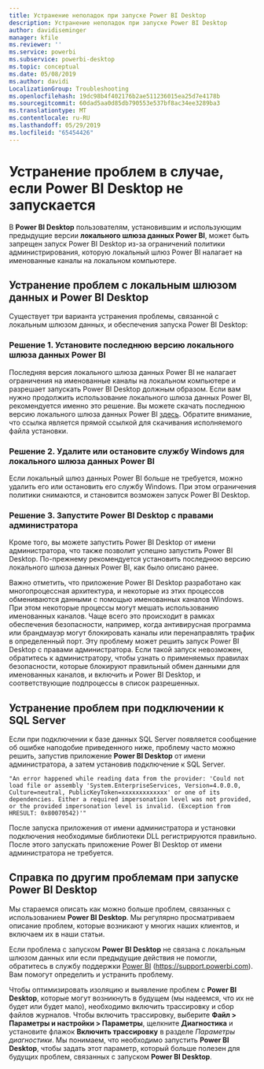```yaml
---
title: Устранение неполадок при запуске Power BI Desktop
description: Устранение неполадок при запуске Power BI Desktop
author: davidiseminger
manager: kfile
ms.reviewer: ''
ms.service: powerbi
ms.subservice: powerbi-desktop
ms.topic: conceptual
ms.date: 05/08/2019
ms.author: davidi
LocalizationGroup: Troubleshooting
ms.openlocfilehash: 19dc98b4f402176b2ae511236015ea25d7e4178b
ms.sourcegitcommit: 60dad5aa0d85db790553e537bf8ac34ee3289ba3
ms.translationtype: MT
ms.contentlocale: ru-RU
ms.lasthandoff: 05/29/2019
ms.locfileid: "65454426"
---
```

# <a name="resolve-issues-when-power-bi-desktop-will-not-launch"></a>Устранение проблем в случае, если Power BI Desktop не запускается
В **Power BI Desktop** пользователям, установившим и использующим предыдущие версии **локального шлюза данных Power BI**, может быть запрещен запуск Power BI Desktop из-за ограничений политики администрирования, которую локальный шлюз Power BI налагает на именованные каналы на локальном компьютере. 

## <a name="resolve-issues-with-the-on-premises-data-gateway-and-power-bi-desktop"></a>Устранение проблем с локальным шлюзом данных и Power BI Desktop
Существует три варианта устранения проблемы, связанной с локальным шлюзом данных, и обеспечения запуска Power BI Desktop:

### <a name="resolution-1-install-the-latest-version-of-power-bi-on-premises-data-gateway"></a>Решение 1. Установите последнюю версию локального шлюза данных Power BI
Последняя версия локального шлюза данных Power BI не налагает ограничения на именованные каналы на локальном компьютере и разрешает запускать Power BI Desktop должным образом. Если вам нужно продолжить использование локального шлюза данных Power BI, рекомендуется именно это решение. Вы можете скачать последнюю версию локального шлюза данных Power BI [здесь](https://go.microsoft.com/fwlink/?LinkId=698863). Обратите внимание, что ссылка является прямой ссылкой для скачивания исполняемого файла установки.

### <a name="resolution-2-uninstall-or-stop-the-power-bi-on-premises-data-gateway-windows-service"></a>Решение 2. Удалите или остановите службу Windows для локального шлюза данных Power BI
Если локальный шлюз данных Power BI больше не требуется, можно удалить его или остановить его службу Windows. При этом ограничения политики снимаются, и становится возможен запуск Power BI Desktop.

### <a name="resolution-3-run-power-bi-desktop-with-administrator-privilege"></a>Решение 3. Запустите Power BI Desktop с правами администратора
Кроме того, вы можете запустить Power BI Desktop от имени администратора, что также позволит успешно запустить Power BI Desktop. По-прежнему рекомендуется установить последнюю версию локального шлюза данных Power BI, как было описано ранее.

Важно отметить, что приложение Power BI Desktop разработано как многопроцессная архитектура, и некоторые из этих процессов обмениваются данными с помощью именованных каналов Windows. При этом некоторые процессы могут мешать использованию именованных каналов. Чаще всего это происходит в рамках обеспечения безопасности, например, когда антивирусная программа или брандмауэр могут блокировать каналы или перенаправлять трафик в определенный порт. Эту проблему может решить запуск Power BI Desktop с правами администратора. Если такой запуск невозможен, обратитесь к администратору, чтобы узнать о применяемых правилах безопасности, которые блокируют правильный обмен данными для именованных каналов, и включить и Power BI Desktop, и соответствующие подпроцессы в список разрешенных.

## <a name="resolve-issues-when-connecting-to-sql-server"></a>Устранение проблем при подключении к SQL Server
Если при подключении к базе данных SQL Server появляется сообщение об ошибке наподобие приведенного ниже, проблему часто можно решить, запустив приложение **Power BI Desktop** от имени администратора, а затем установив подключение к SQL Server.

    "An error happened while reading data from the provider: 'Could not load file or assembly 'System.EnterpriseServices, Version=4.0.0.0, Culture=neutral, PublicKeyToken=xxxxxxxxxxxxx' or one of its dependencies. Either a required impersonation level was not provided, or the provided impersonation level is invalid. (Exception from HRESULT: 0x80070542)'"

После запуска приложения от имени администратора и установки подключения необходимые библиотеки DLL регистрируются правильно. После этого запускать приложение Power BI Desktop от имени администратора не требуется.

## <a name="help-with-other-issues-when-launching-power-bi-desktop"></a>Справка по другим проблемам при запуске Power BI Desktop
Мы стараемся описать как можно больше проблем, связанных с использованием **Power BI Desktop**. Мы регулярно просматриваем описание проблем, которые возникают у многих наших клиентов, и включаем их в наши статьи.

Если проблема с запуском **Power BI Desktop** не связана с локальным шлюзом данных или если предыдущие действия не помогли, обратитесь в службу поддержки [Power BI](https://support.powerbi.com) (https://support.powerbi.com). Вам помогут определить и устранить проблему.

Чтобы оптимизировать изоляцию и выявление проблем с **Power BI Desktop**, которые могут возникнуть в будущем (мы надеемся, что их не будет или будет мало), необходимо включить трассировку и сбор файлов журналов. Чтобы включить трассировку, выберите **Файл > Параметры и настройки > Параметры**, щелкните **Диагностика** и установите флажок **Включить трассировку** в разделе *Параметры диагностики*. Мы понимаем, что необходимо запустить **Power BI Desktop**, чтобы задать этот параметр, который больше полезен для будущих проблем, связанных с запуском **Power BI Desktop**.

